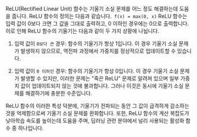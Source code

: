 ReLU(Rectified Linear Unit) 함수는 기울기 소실 문제를 어느 정도 해결하는데 도움을 줍니다. ReLU 함수의 정의는 다음과 같습니다.` f(x) = max(0, x)` ReLU 함수는 입력 값이 0보다 크면 그 값을 그대로 출력하고, 0 이하인 경우에는 0으로 출력합니다. 이로 인해 ReLU 함수의 기울기는 다음과 같이 두 가지 상황에 나뉩니다.

1. 입력 값이 `0보다 큰` 경우: 함수의 기울기가 항상 1입니다. 이 경우 기울기 소실 문제가 발생하지 않으므로, 역전파 과정에서 가중치를 정상적으로 업데이트할 수 있습니다.

2. 입력 값이 `0 이하인` 경우: 함수의 기울기가 항상 0입니다. 이 경우 기울기 소실 문제가 발생할 수 있지만, 이러한 문제는 "죽은 ReLU" 문제로 알려져 있으며 일부 가중치 값이 업데이트되지 않는 것에 불과합니다. 그러나 이것은 동시에 기울기 소실 문제를 해결하기에 충분한 수준입니다.


ReLU 함수의 이러한 특성 덕분에, 기울기가 전파되는 동안 그 값이 급격하게 감소하는 것을 억제함으로써 기울기 소실 문제를 완화합니다. 또한, ReLU 함수의 계산 복잡도가 낮아학습 속도를 높이는데 도움을 주며, 딥러닝 관련 분야에서 널리 사용되는 활성화 함수 중 하나입니다.